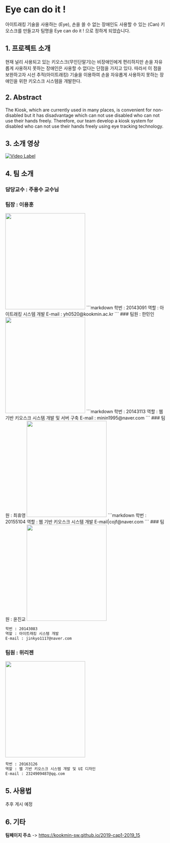 # Eye can do it !

아이트래킹 기술을 사용하는 (Eye), 손을 쓸 수 없는 장애인도 사용할 수 있는 (Can) 키오스크를 만들고자 팀명을 Eye can do it ! 으로 정하게 되었습니다.

## 1. 프로젝트 소개

현재 널리 사용되고 있는 키오스크(무인단말기)는 비장애인에게 편리하지만 손을 자유롭게 사용하지 못하는 장애인은 사용할 수 없다는 단점을 가지고 있다. 따라서 이 점을 보완하고자 시선 추적(아이트래킹) 기술을 이용하여 손을 자유롭게 사용하지 못하는 장애인을 위한 키오스크 시스템을 개발한다.


## 2. Abstract

The Kiosk, which are currently used in many places, is convenient for non-disabled but it has disadvantage which can not use disabled who can not use their hands freely. Therefore, our team develop a kiosk system for disabled who can not use their hands freely using eye tracking technology.


## 3. 소개 영상

[![Video Label](http://img.youtube.com/vi/H_gDftcf7Rs/0.jpg)](https://youtu.be/H_gDftcf7Rs?t=0s) 


## 4. 팀 소개

### 담당교수 : 주용수 교수님

### 팀장 : 이용훈 
<img src = "https://user-images.githubusercontent.com/36881152/54407745-61654e00-4722-11e9-8662-5f31fa595d19.jpg" width = 250, height = 300>
```markdown
학번 : 20143091
역할 : 아이트래킹 시스템 개발
E-mail : yh0520@kookmin.ac.kr
```
### 팀원 : 한민인
<img src = "https://user-images.githubusercontent.com/36881152/54407239-6aedb680-4720-11e9-9514-3a4bb699e9d8.jpg" width = 250, height = 300>
```markdown
학번 : 20143113
역할 : 웹 기반 키오스크 시스템 개발 및 서버 구축 
E-mail : minin1995@naver.com
```
### 팀원 : 최휴영 
<img src = "https://user-images.githubusercontent.com/36881152/54408791-aa1f0600-4726-11e9-8c8c-acaae19592b4.jpg" width = 250, height = 300>
```markdown
학번 : 20155104
역할 : 웹 기반 키오스크 시스템 개발
E-mail|cojf@naver.com
```
### 팀원 : 윤진교 
<img src = "https://user-images.githubusercontent.com/36881152/54408746-6cba7880-4726-11e9-894e-e07dc2b93fdc.jpg" width = 250, height = 300>

```markdown
학번 : 20143083
역할 : 아이트래킹 시스템 개발
E-mail : jinkyo1117@naver.com
```
### 팀원 : 위리젠 
<img src = "https://user-images.githubusercontent.com/36881152/54409240-0b47d900-4729-11e9-9dcf-1e9fef161f42.jpg" width = 250, height = 300>

```markdown
학번 : 20163126
역할 : 웹 기반 키오스크 시스템 개발 및 UI 디자인
E-mail : 2324909487@qq.com
```
## 5. 사용법

추후 게시 예정
## 6. 기타


**팀페이지 주소** -> https://kookmin-sw.github.io/2019-cap1-2019_15 

